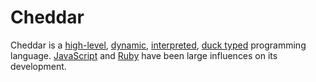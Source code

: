 # Cheddar
 Cheddar is a [high-level](https://en.wikipedia.org/wiki/High-level_programming_language), [dynamic](https://en.wikipedia.org/wiki/Dynamic_programming_language), [interpreted](https://en.wikipedia.org/wiki/Interpreted_language), [duck typed](https://en.wikipedia.org/wiki/Duck_typing) programming language. [JavaScript](https://en.wikipedia.org/wiki/JavaScript) and [Ruby][1] have been large influences on its development.

[1]: https://en.wikipedia.org/wiki/Ruby_(programming_language)